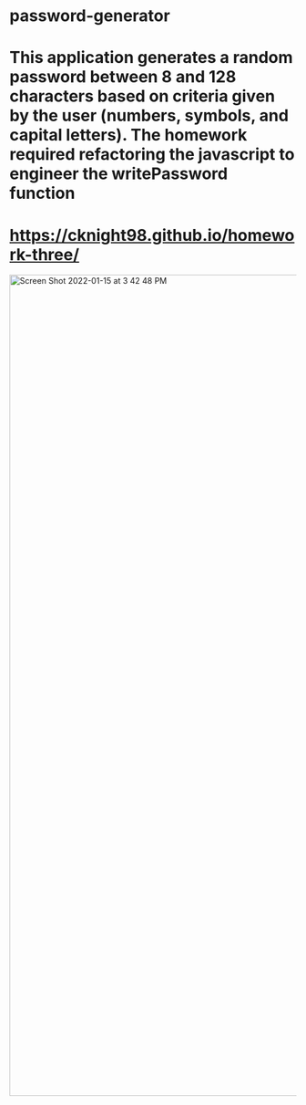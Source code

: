 # password-generator
# This application generates a random password between 8 and 128 characters based on criteria given by the user (numbers, symbols, and capital letters). The homework required refactoring the javascript to engineer the writePassword function

# https://cknight98.github.io/homework-three/

<img width="1440" alt="Screen Shot 2022-01-15 at 3 42 48 PM" src="https://user-images.githubusercontent.com/93413176/149640082-947e2db3-60b8-4eb6-8e27-499689188b0a.png">

